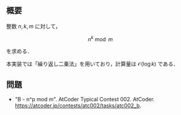 ## 概要

整数 $n, k, m$ に対して，

$$
n^k \bmod m
$$

を求める．

本実装では「繰り返し二乗法」を用いており，計算量は $\mathcal{O}(\log k)$ である．


## 問題

- "B - n^p mod m". AtCoder Typical Contest 002. AtCoder. <https://atcoder.jp/contests/atc002/tasks/atc002_b>.
